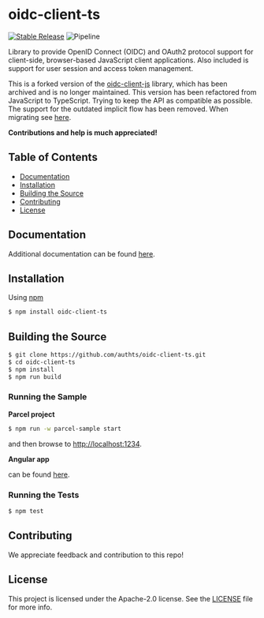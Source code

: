 # oidc-client-ts

[![Stable Release](https://img.shields.io/npm/v/oidc-client-ts.svg)](https://npm.im/oidc-client-ts)
![Pipeline](https://github.com/authts/oidc-client-ts/workflows/Release/badge.svg)

Library to provide OpenID Connect (OIDC) and OAuth2 protocol support for client-side, browser-based JavaScript client
applications. Also included is support for user session and access token management.

This is a forked version of the [oidc-client-js](https://github.com/IdentityModel/oidc-client-js) library, which has
been archived and is no longer maintained. This version has been refactored from JavaScript to TypeScript. Trying to keep the API as compatible as possible. The support for the outdated implicit flow has been removed. When migrating see [here](docs/migration.md).

**Contributions and help is much appreciated!**


## Table of Contents

-   [Documentation](#documentation)
-   [Installation](#installation)
-   [Building the Source](#building-the-source)
-   [Contributing](#contributing)
-   [License](#license)


## Documentation

Additional documentation can be found [here](https://authts.github.io/oidc-client-ts/).


## Installation

Using [npm](https://npmjs.org/)

```sh
$ npm install oidc-client-ts
```


## Building the Source

```sh
$ git clone https://github.com/authts/oidc-client-ts.git
$ cd oidc-client-ts
$ npm install
$ npm run build
```

### Running the Sample

**Parcel project**

```sh
$ npm run -w parcel-sample start
```

and then browse to [http://localhost:1234](http://localhost:1234).

**Angular app**

can be found [here](https://github.com/authts/sample-angular-oidc-client-ts).

### Running the Tests

```sh
$ npm test
```


## Contributing

We appreciate feedback and contribution to this repo!

## License

This project is licensed under the Apache-2.0 license. See the [LICENSE](https://github.com/authts/oidc-client-ts/blob/main/LICENSE) file for more info.
